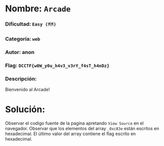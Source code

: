 # Nombre: `Arcade`
### Dificultad: `Easy (🃏🃏)`
### Categoría: `web`
### Autor: anon
### Flag: `DCCTF{w0W_y0u_h4v3_v3rY_f4sT_h4nDz}`

### Descripción:
Bienvenido al Arcade!

# Solución:
Observar el codigo fuente de la pagina apretando `View Source` en el navegador. Observar que los elementos del array `_0xc83e` están escritos en hexadecimal. El último valor del array contiene el flag escrito en hexadecimal. 
